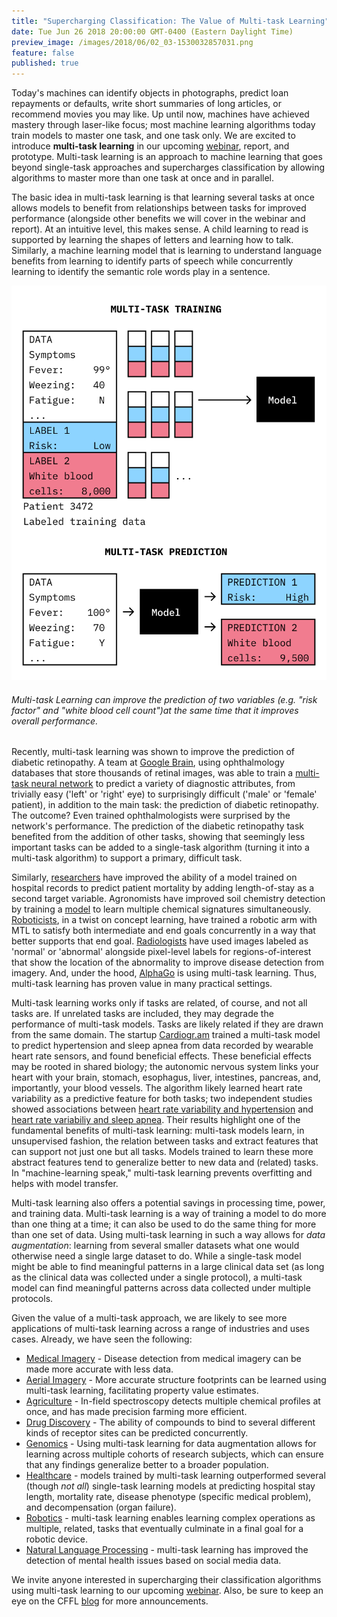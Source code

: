 ```yaml
---
title: "Supercharging Classification: The Value of Multi-task Learning"
date: Tue Jun 26 2018 20:00:00 GMT-0400 (Eastern Daylight Time)
preview_image: /images/2018/06/02_03-1530032857031.png
feature: false
published: true
---
```


Today's machines can identify objects in photographs, predict loan repayments or
defaults, write short summaries of long articles, or recommend movies you may
like. Up until now, machines have achieved mastery through laser-like focus; most
machine learning algorithms today train models to master one task, and one task only.
We are excited to introduce **multi-task learning** in our upcoming
[webinar](https://info.cloudera.com/LP=2027?src=website&cid=70134000001SxY3),
report, and prototype. Multi-task learning is an approach to machine learning
that goes beyond single-task approaches and supercharges classification by
allowing algorithms to master more than one task at once and in parallel.

The basic idea in multi-task learning is that learning several tasks at once
allows models to benefit from relationships between tasks for improved
performance (alongside other benefits we will cover in the webinar and report). At
an intuitive level, this makes sense. A child learning to read is supported by
learning the shapes of letters and learning how to talk. Similarly, a machine
learning model that is learning to understand language benefits from learning
to identify parts of speech while concurrently learning to identify the
semantic role words play in a sentence. 

![](/images/2018/06/02_03-1530032857031.png)
###### Multi-task Learning can improve the prediction of two variables (e.g. "risk factor" and "white blood cell count")at the same time that it improves overall performance. 

Recently, multi-task learning was shown to improve the prediction of diabetic
retinopathy. A team at [Google Brain](https://ai.google/research/teams/brain),
using ophthalmology databases that store thousands of retinal images, was 
able to train a [multi-task neural network](https://arxiv.org/abs/1708.09843)
to predict a variety of diagnostic attributes, from trivially easy ('left' or
'right' eye) to surprisingly difficult ('male' or 'female' patient), in addition
to the main task: the prediction of diabetic retinopathy. The outcome? Even
trained ophthalmologists were surprised by the network's performance. The
prediction of the diabetic retinopathy task benefited from the addition of other tasks,
showing that seemingly less important tasks can be added to a
single-task algorithm (turning it into a multi-task algorithm) to support a
primary, difficult task. 

Similarly,
[researchers](https://arxiv.org/abs/1703.07771) have improved the ability of a model trained on hospital records to predict patient
mortality by adding length-of-stay as a second target variable.
Agronomists have improved soil chemistry detection by training a
[model](http://www.mdpi.com/2072-4292/9/11/1099) to learn multiple chemical
signatures simultaneously. [Roboticists](http://bons.ai), in a twist on concept
learning, have trained a robotic arm  with MTL to satisfy both intermediate and
end goals concurrently in a way that better supports that end goal.
[Radiologists](http://www.enlitic.com) have used images labeled as 'normal' or
'abnormal' alongside pixel-level labels for regions-of-interest that show the
location of the abnormality to improve disease detection from imagery. And,
under the hood, [AlphaGo](https://www.nature.com/articles/nature16961) is using
multi-task learning. Thus, multi-task learning has proven value in many practical
settings.

Multi-task learning works only if tasks are related, of course, and not all
tasks are. If unrelated tasks are included, they may degrade the performance of
multi-task models. Tasks are likely related if they are drawn from the same
domain. The startup
[Cardiogr.am](https://blog.cardiogr.am/screening-for-hypertension-and-sleep-apnea-with-deepheart-416c9bc03efc)
trained a multi-task model to predict hypertension and sleep apnea from data
recorded by wearable heart rate sensors, and found beneficial effects.  These
beneficial effects may be rooted in shared biology; the autonomic nervous
system links your heart with your brain, stomach, esophagus, liver, intestines,
pancreas, and, importantly, your blood vessels. The algorithm likely learned
heart rate variability as a predictive feature for both tasks; two independent
studies showed associations between [heart rate variability and
hypertension](https://www.ncbi.nlm.nih.gov/m/pubmed/14581296/#fft) and [heart
rate variabiliy and sleep
apnea](https://link.springer.com/article/10.1007%2FBF02345072). Their results
highlight one of the fundamental benefits of multi-task learning: multi-task
models learn, in unsupervised fashion, the relation between tasks and extract
features that can support not just one but all tasks. Models trained to learn
these more abstract features tend to generalize better to new data and
(related) tasks. In "machine-learning speak," multi-task learning prevents
overfitting and helps with model transfer.

Multi-task learning also offers a potential savings in processing time, power,
and training data. Multi-task learning is a way of training a model to do more
than one thing at a time; it can also be used to do the same thing for more
than one set of data. Using multi-task learning in such a way allows for *data
augmentation*: learning from several smaller datasets what one would otherwise
need a single large dataset to do. While a single-task model might be able to
find meaningful patterns in a large clinical data set (as long as the clinical
data was collected under a single protocol), a multi-task model can find
meaningful patterns across data collected under multiple protocols. 

Given the value of a multi-task approach, we are likely to see more applications of multi-task learning across a range of industries and uses cases.  Already, we have seen the following:
 
  - [Medical Imagery](https://arxiv.org/abs/1708.09843) - Disease detection from medical imagery can be made more accurate with less data.
  - [Aerial Imagery](https://arxiv.org/abs/1709.05932) - More accurate structure footprints can be learned using multi-task learning, facilitating property value estimates. 
  - [Agriculture](http://www.mdpi.com/2072-4292/9/11/1099) - In-field spectroscopy detects multiple chemical profiles at once, and has made precision farming more efficient.
  - [Drug Discovery](https://arxiv.org/abs/1703.00564) - The ability of compounds to bind to several different kinds of receptor sites can be predicted concurrently. 
  - [Genomics]() - Using multi-task learning for data augmentation allows for learning across multiple cohorts of research subjects, which can ensure that any findings generalize better to a broader population.
  - [Healthcare](https://arxiv.org/abs/1703.07771) - models trained by multi-task learning outperformed several (though _not all_) single-task learning models at predicting hospital stay length, mortality rate, disease phenotype (specific medical problem), and decompensation (organ failure).
  - [Robotics](https://bons.ai/) - multi-task learning enables learning complex operations as multiple, related, tasks that eventually culminate in a final goal for a robotic device.
  - [Natural Language Processing](http://www.aclweb.org/anthology/E17-1015) - multi-task learning has improved the detection of mental health issues based on social media data.

We invite anyone interested in supercharging their classification algorithms
using multi-task learning to our upcoming
[webinar](https://info.cloudera.com/LP=2027?src=website&cid=70134000001SxY3).
Also, be sure to keep an eye on the CFFL
[blog](http://blog.fastforwardlabs.com/) for more announcements.
